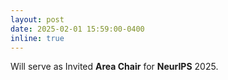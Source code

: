 ```yaml
---
layout: post
date: 2025-02-01 15:59:00-0400
inline: true
---
```


Will serve as Invited **Area Chair** for **NeurIPS** 2025.
